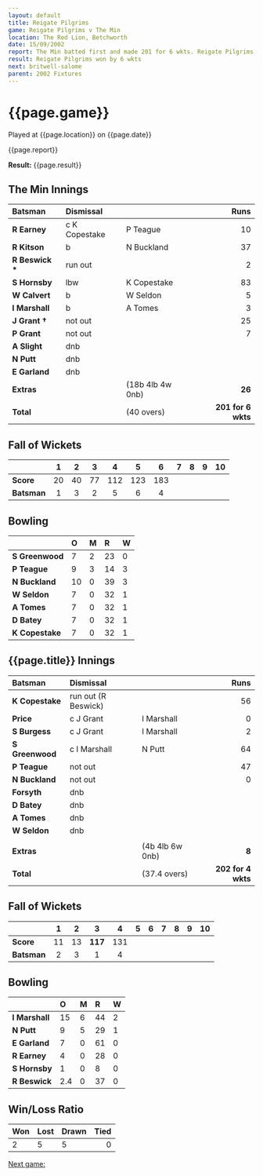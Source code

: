 ```yaml
---
layout: default
title: Reigate Pilgrims
game: Reigate Pilgrims v The Min
location: The Red Lion, Betchworth
date: 15/09/2002
report: The Min batted first and made 201 for 6 wkts. Reigate Pilgrims replied with 202 for 4 wkts
result: Reigate Pilgrims won by 6 wkts
next: britwell-salome
parent: 2002 Fixtures
---
```


# {{page.game}}

Played at {{page.location}} on {{page.date}}

{{page.report}}

**Result:** {{page.result}}

## The Min Innings

| Batsman | Dismissal |  | Runs |
|:---|:---|---|---:|
| **R Earney** | c K Copestake | P Teague | 10 |
| **R Kitson** | b | N Buckland | 37 |
| **R Beswick &#42;** | run out |  | 2 |
| **S Hornsby** | lbw | K Copestake | 83 |
| **W Calvert** | b | W Seldon | 5 |
| **I Marshall** | b | A Tomes | 3 |
| **J Grant &#8224;** | not out |  | 25 |
| **P Grant** | not out |  | 7 |
| **A Slight** | dnb |  |  |
| **N Putt** | dnb |  |  |
| **E Garland** | dnb |  |  |
| **Extras** | | (18b 4lb 4w 0nb) | **26** |
| **Total** | | (40 overs) | ****201 for 6 wkts**** |

## Fall of Wickets

| | 1 | 2 | 3 | 4 | 5 | 6 | 7 | 8 | 9 | 10 |
|---|:---:|:---:|:---:|:---:|:---:|:---:|:---:|:---:|:---:|:---:|
| **Score** | 20 | 40 | 77 | 112 | 123 | 183 |  |  |  |  |
| **Batsman** | 1 | 3 | 2 | 5 | 6 | 4 |  |  |  |  |

## Bowling

| | O | M | R | W |
|---|:---|:---|:---|:---|
| **S Greenwood** | 7 | 2 | 23 | 0 |
| **P Teague** | 9 | 3 | 14 | 3 |
| **N Buckland** | 10 | 0 | 39 | 3 |
| **W Seldon** | 7 | 0 | 32 | 1 |
| **A Tomes** | 7 | 0 | 32 | 1 |
| **D Batey** | 7 | 0 | 32 | 1 |
| **K Copestake** | 7 | 0 | 32 | 1 |

## {{page.title}} Innings

| Batsman | Dismissal |  | Runs |
|:---|:---|---|---:|
| **K Copestake** | run out (R Beswick) |  | 56 |
| **Price** | c J Grant | I Marshall | 0 |
| **S Burgess** | c J Grant | I Marshall | 2 |
| **S Greenwood** | c I Marshall | N Putt | 64 |
| **P Teague** | not out |  | 47 |
| **N Buckland** | not out |  | 0 |
| **Forsyth** | dnb |  |  |
| **D Batey** | dnb |  |  |
| **A Tomes** | dnb |  |  |
| **W Seldon** | dnb |  |  |
|  |  |  |  |
| **Extras** | | (4b 4lb 6w 0nb) | **8** |
| **Total** | | (37.4 overs) | ****202 for 4 wkts**** |

## Fall of Wickets

| | 1 | 2 | 3 | 4 | 5 | 6 | 7 | 8 | 9 | 10 |
|---|:---:|:---:|:---:|:---:|:---:|:---:|:---:|:---:|:---:|:---:|
| **Score** | 11 | 13 | **117** | 131 |  |  |  |  |  |  |
| **Batsman** | 2 | 3 | 1 | 4 |  |  |  |  |  |  |

## Bowling

| | O | M | R | W |
|---|:---|:---|:---|:---|
| **I Marshall** | 15 | 6 | 44 | 2 |
| **N Putt** | 9 | 5 | 29 | 1 |
| **E Garland** | 7 | 0 | 61 | 0 |
| **R Earney** | 4 | 0 | 28 | 0 |
| **S Hornsby** | 1 | 0 | 8 | 0 |
| **R Beswick** | 2.4 | 0 | 37 | 0 |

## Win/Loss Ratio

| Won | Lost | Drawn | Tied |
|:---|:---|:---|---:|
| 2 | 5 | 5 | 0 |

[Next game:]({{page.next}})